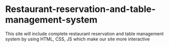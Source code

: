 # Restaurant-reservation-and-table-management-system
This site will include complete restaurant reservation and table management system by using HTML, CSS, JS which make our site more interactive 
